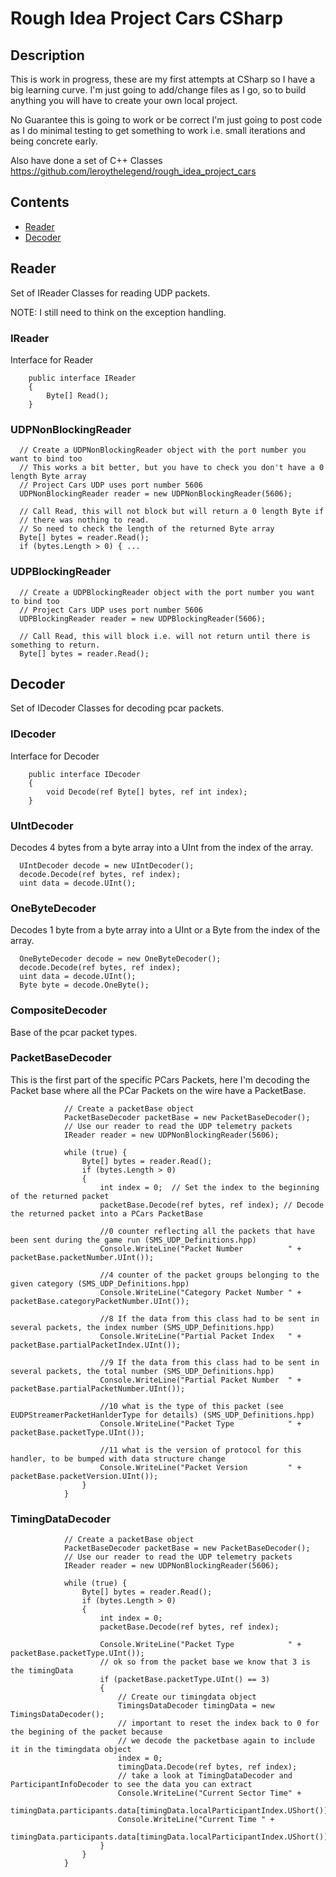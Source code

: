 # Rough Idea Project Cars CSharp

## Description

This is work in progress, these are my first attempts at CSharp so I have a big learning curve.
I'm just going to add/change files as I go, so to build anything you will have to create your own local project.

No Guarantee this is going to work or be correct I'm just going to post code as I do minimal testing to get something to work i.e. small iterations and being concrete early.

Also have done a set of C++ Classes https://github.com/leroythelegend/rough_idea_project_cars

## Contents

* [Reader](#C-Reader)
* [Decoder](#C-Decoder)

## <a name="C-Reader"></a>Reader

Set of IReader Classes for reading UDP packets.

NOTE: I still need to think on the exception handling.

### IReader

Interface for Reader

```
    public interface IReader
    {
        Byte[] Read();
    }
```

### UDPNonBlockingReader

```
  // Create a UDPNonBlockingReader object with the port number you want to bind too
  // This works a bit better, but you have to check you don't have a 0 length Byte array
  // Project Cars UDP uses port number 5606
  UDPNonBlockingReader reader = new UDPNonBlockingReader(5606);
  
  // Call Read, this will not block but will return a 0 length Byte if 
  // there was nothing to read.
  // So need to check the length of the returned Byte array
  Byte[] bytes = reader.Read();
  if (bytes.Length > 0) { ...
```

### UDPBlockingReader

```
  // Create a UDPBlockingReader object with the port number you want to bind too
  // Project Cars UDP uses port number 5606
  UDPBlockingReader reader = new UDPBlockingReader(5606);
  
  // Call Read, this will block i.e. will not return until there is something to return.
  Byte[] bytes = reader.Read();
```

## <a name="C-Decoder"></a>Decoder

Set of IDecoder Classes for decoding pcar packets.

### IDecoder

Interface for Decoder

```
    public interface IDecoder
    {
        void Decode(ref Byte[] bytes, ref int index);
    }
```

### UIntDecoder

Decodes 4 bytes from a byte array into a UInt from the index of the array.

```
  UIntDecoder decode = new UIntDecoder();
  decode.Decode(ref bytes, ref index);
  uint data = decode.UInt();
```
### OneByteDecoder

Decodes 1 byte from a byte array into a UInt or a Byte from the index of the array.

```
  OneByteDecoder decode = new OneByteDecoder();
  decode.Decode(ref bytes, ref index);
  uint data = decode.UInt();
  Byte byte = decode.OneByte();
```

### CompositeDecoder

Base of the pcar packet types.

### PacketBaseDecoder

This is the first part of the specific PCars Packets, here I'm decoding the Packet base where all the PCar Packets on the wire have a PacketBase.

```
            // Create a packetBase object
            PacketBaseDecoder packetBase = new PacketBaseDecoder();
            // Use our reader to read the UDP telemetry packets
            IReader reader = new UDPNonBlockingReader(5606);
            
            while (true) {
                Byte[] bytes = reader.Read();
                if (bytes.Length > 0)
                {
                    int index = 0;  // Set the index to the beginning of the returned packet
                    packetBase.Decode(ref bytes, ref index); // Decode the returned packet into a PCars PacketBase

                    //0 counter reflecting all the packets that have been sent during the game run (SMS_UDP_Definitions.hpp)
                    Console.WriteLine("Packet Number          " + packetBase.packetNumber.UInt());
                    
                    //4 counter of the packet groups belonging to the given category (SMS_UDP_Definitions.hpp)
                    Console.WriteLine("Category Packet Number " + packetBase.categoryPacketNumber.UInt());
                    
                    //8 If the data from this class had to be sent in several packets, the index number (SMS_UDP_Definitions.hpp)
                    Console.WriteLine("Partial Packet Index   " + packetBase.partialPacketIndex.UInt());
                    
                    //9 If the data from this class had to be sent in several packets, the total number (SMS_UDP_Definitions.hpp)
                    Console.WriteLine("Partial Packet Number  " + packetBase.partialPacketNumber.UInt());
                    
                    //10 what is the type of this packet (see EUDPStreamerPacketHanlderType for details) (SMS_UDP_Definitions.hpp)
                    Console.WriteLine("Packet Type            " + packetBase.packetType.UInt());
                    
                    //11 what is the version of protocol for this handler, to be bumped with data structure change
                    Console.WriteLine("Packet Version         " + packetBase.packetVersion.UInt());                    
                }
            }
```
### TimingDataDecoder
```
            // Create a packetBase object
            PacketBaseDecoder packetBase = new PacketBaseDecoder();
            // Use our reader to read the UDP telemetry packets
            IReader reader = new UDPNonBlockingReader(5606);
            
            while (true) {
                Byte[] bytes = reader.Read();
                if (bytes.Length > 0)
                {
                    int index = 0;
                    packetBase.Decode(ref bytes, ref index);

                    Console.WriteLine("Packet Type            " + packetBase.packetType.UInt());
                    // ok so from the packet base we know that 3 is the timingData
                    if (packetBase.packetType.UInt() == 3) 
                    {
                        // Create our timingdata object
                        TimingsDataDecoder timingData = new TimingsDataDecoder();
                        // important to reset the index back to 0 for the begining of the packet because 
                        // we decode the packetbase again to include it in the timingdata object
                        index = 0;                        
                        timingData.Decode(ref bytes, ref index);
                        // take a look at TimingDataDecoder and ParticipantInfoDecoder to see the data you can extract
                        Console.WriteLine("Current Sector Time" + 
                                       timingData.participants.data[timingData.localParticipantIndex.UShort()].currentSectorTime.Float());
                        Console.WriteLine("Current Time " +
                                       timingData.participants.data[timingData.localParticipantIndex.UShort()].currentTime.Float());
                    }
                }                  
            }
```
